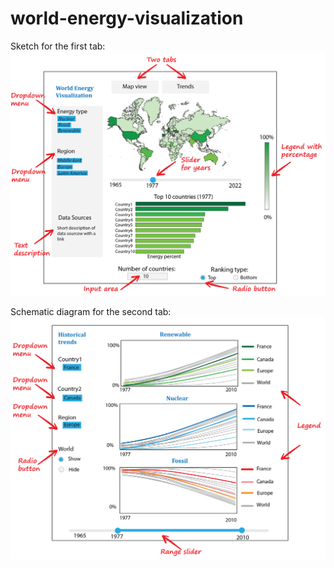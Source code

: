 # world-energy-visualization

Sketch for the first tab:
![](1_map_and_bar_chart.PNG)

Schematic diagram for the second tab:
![](2_trends.PNG)
 
